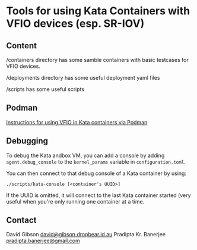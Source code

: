 # Tools for using Kata Containers with VFIO devices (esp. SR-IOV)

## Content

/containers directory has some samble containers with basic testcases
for VFIO devices.

/deployments directory has some useful deployment yaml files

/scripts has some useful scripts

## Podman

[Instructions for using VFIO in Kata containers via Podman](podman.md)

## Debugging

To debug the Kata andbox VM, you can add a console by adding
`agent.debug_console` to the `kernel_params` variable in
`configuration.toml`.

You can then connect to that debug console of a Kata container by using:
```
./scripts/kata-console [<container's UUID>]
```

If the UUID is omitted, it will connect to the last Kata container
started (very useful when you're only running one container at a time.

## Contact

David Gibson <david@gibson.dropbear.id.au>
Pradipta Kr. Banerjee <pradipta.banerjee@gmail.com>
